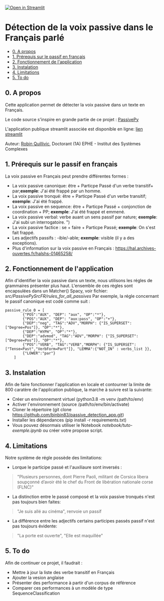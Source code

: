 [![Open in Streamlit](https://static.streamlit.io/badges/streamlit_badge_black_white.svg)](https://passive-fr.streamlit.app/)

# Détection de la voix passive dans le Français parlé





- [0. A propos](#0-a-propos)
- [1. Prérequis sur le passif en français](#prérequis-sur-le-passif-en-français)
- [2. Fonctionnement de l'application](#2-fonctionnement-de-lapplication)
- [3. Instalation](#3-instalation)
- [4. Limitations](#4-limitations)
- [5. To do](#5-to-do)

## 0. A propos
Cette application permet de détecter la voix passive dans un texte en Français. 

Le code source s'inspire en grande partie de ce projet : <a href = "https://github.com/mitramir55/PassivePy"> PassivePy</a>

L'application publique streamlit associée est disponible en ligne:   <a href = "https://passive-fr.streamlit.app/"> lien streamlit</a> 


Auteur: <a href="https://www.linkedin.com/in/robin-quillivic/">Robin Quillivic</a>, Doctorant  (1A)  EPHE - Institut des Systèmes Complexes

## 1. Prérequis sur le passif en français
La voix passive en Français peut prendre différentes formes :
- La voix passive canonique: être + Particpe Passé d'un verbe transitif+ par;**exemple**: J'ai été frappé par un homme.
- La voix passive tronqué: être + Particpe Passé d'un verbe transitif; **exemple**: J'ai été frappé.
- La voix passive en sequence: être + Particpe Passé + conjonction de coordination + PP; **exemple**: J'ai été frappé et emmené.
- La voix passive verbal: verbe auant un sens passif par nature; **exemple**: J'ai subi un interrogatoire. ")
- La voix passive factice : se + faire + Particpe Passé; **exemple**: On s'est fait frappé. 
- Les adjectifs passifs : -ible/-able; **exemple**: visible (il y a des exceptions).
- Plus d'information sur la voix passive en Français : https://hal.archives-ouvertes.fr/halshs-01465258/ 

## 2. Fonctionnement de l'application

Afin d'identifier la voix passive dans un texte, nous utilisons les régles de grammaires présenter plus haut. L'ensemble de ces règles sont encapsulées dans un Matcher() Spacy, voir fichier: *src/PassivePySrcFR/rules_for_all_passives*
Par exemple, la régle concernant le passif canonique est codé comme suit :
```
passive_rule_0 = [
        {"POS":"AUX", "DEP": "aux", "OP":"*"},
        {"POS":"AUX", "DEP": "aux:pass", "OP":"+"},
        {"DEP":"neg", "TAG":"ADV","MORPH": {"IS_SUPERSET": ["Degree=Pos"]}, "OP":"*"},
        {"DEP":"HYPH", "OP":"*"},
        {"DEP":"advmod", "TAG":"ADV","MORPH": {"IS_SUPERSET": ["Degree=Pos"]}, "OP":"*"},
        {"POS":"VERB", "TAG":"VERB","MORPH": {"IS_SUPERSET": ["Tense=Past","VerbForm=Part"]}, "LEMMA":{"NOT_IN" : verbs_list }},
        {"LOWER":"par"}
    ]
```

## 3. Instalation

Afin de faire fonctionner l'application en locale et contourner la limite de 800 caratère de l'application publique, la marche à suivre est la suivante:
- Créer un environnement virtuel (python3.8 -m venv /path/to/env)
- Activer l'environnement (source /path/to/env/bin/activate)
- Cloner le répertoire (git clone https://github.com/binbin83/passive_detection_app.git)
- Installer les dépendances (pip install -r requirements.txt)
- Vous pouvez désormais utiliser le Notebook *notebook/tuto-exemple.ipynb* ou créer votre propose script.


## 4. Limitations
Notre système de régle possède des limitations: 
- Lorque le participe passé et l'auxiliaure sont inversés : 
> "Plusieurs personnes, dont Pierre Paoli, militant de Corsica libera soupçonné d’avoir été le chef du Front de libération nationale corse (FLNC)"
- La distinction entre le passé composé et la voix passive tronqués n'est pas toujours bien faites:
> "Je suis allé au cinéma", renvoie un passif
- La différence entre les adjectifs  certains participes passés passif n'est pas toujours évidente:
> "La porte est ouverte", "Elle est maquillée"

## 5. To do
Afin de continuer ce projet, il faudrait : 
- Mettre à jour la liste des verbe transitif en Français
- Ajouter la vesion anglaise
- Présenter des performance à partir d'un corpus de référence
- Comparer ces performances à un modèle de type SequenceClassification
